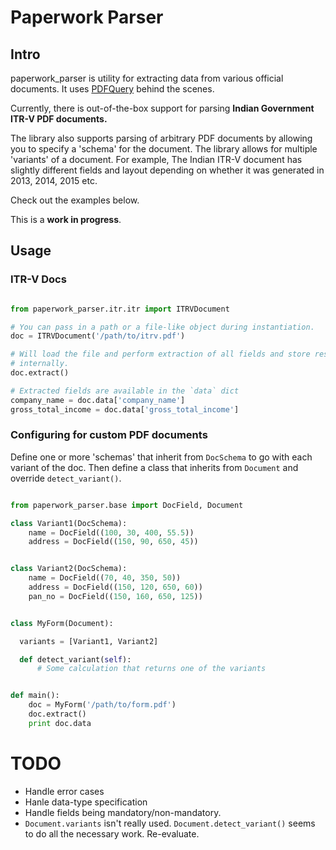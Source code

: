 # Paperwork Parser

## Intro

paperwork_parser is utility for extracting data from various official documents. It uses [PDFQuery](https://github.com/jcushman/pdfquery) behind the scenes.

Currently, there is out-of-the-box support for parsing **Indian Government ITR-V PDF documents.**

The library also supports parsing of arbitrary PDF documents by allowing you to specify a 'schema' for the document. The library allows for multiple 'variants' of a document. For example, The Indian ITR-V document has slightly different fields and layout depending on whether it was generated in 2013, 2014, 2015 etc.

Check out the examples below.

This is a **work in progress**.

## Usage

### ITR-V Docs

```python

from paperwork_parser.itr.itr import ITRVDocument

# You can pass in a path or a file-like object during instantiation.
doc = ITRVDocument('/path/to/itrv.pdf')

# Will load the file and perform extraction of all fields and store results
# internally.
doc.extract()

# Extracted fields are available in the `data` dict
company_name = doc.data['company_name']
gross_total_income = doc.data['gross_total_income']

```


### Configuring for custom PDF documents

Define one or more 'schemas' that inherit from `DocSchema` to go with each variant of the doc. Then define a class that inherits from `Document` and override `detect_variant()`.

```python

from paperwork_parser.base import DocField, Document

class Variant1(DocSchema):
    name = DocField((100, 30, 400, 55.5))
    address = DocField((150, 90, 650, 45))


class Variant2(DocSchema):
    name = DocField((70, 40, 350, 50))
    address = DocField((150, 120, 650, 60))
    pan_no = DocField((150, 160, 650, 125))


class MyForm(Document):

  variants = [Variant1, Variant2]

  def detect_variant(self):
      # Some calculation that returns one of the variants


def main():
    doc = MyForm('/path/to/form.pdf')
    doc.extract()
    print doc.data
```


# TODO

- Handle error cases
- Hanle data-type specification
- Handle fields being mandatory/non-mandatory.
- `Document.variants` isn't really used. `Document.detect_variant()` seems to do all the necessary work. Re-evaluate.

